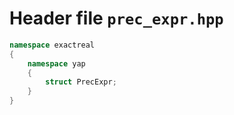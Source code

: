 # Header file `prec_expr.hpp`

``` cpp
namespace exactreal
{
    namespace yap
    {
        struct PrecExpr;
    }
}
```
